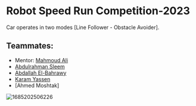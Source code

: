# Robot Speed Run Competition-2023
Car operates in two modes [Line Follower - Obstacle Avoider].


## Teammates:
 -  Mentor: [Mahmoud Ali](https://github.com/mahmoud-elbelasy)
 - [Abdulrahman Sleem](https://github.com/AbdulrahmanSleem)
 - [Abdallah El-Bahrawy](https://github.com/bahrawyyy)
 - [Karam Yassen](https://github.com/karamYaseen)
 - [Ahmed Moshtak]


![1685202506226](https://github.com/MahmoudSamy511/RSRC-2023/assets/95527475/3c63642e-274c-48a4-9c1d-c772e769b308)

